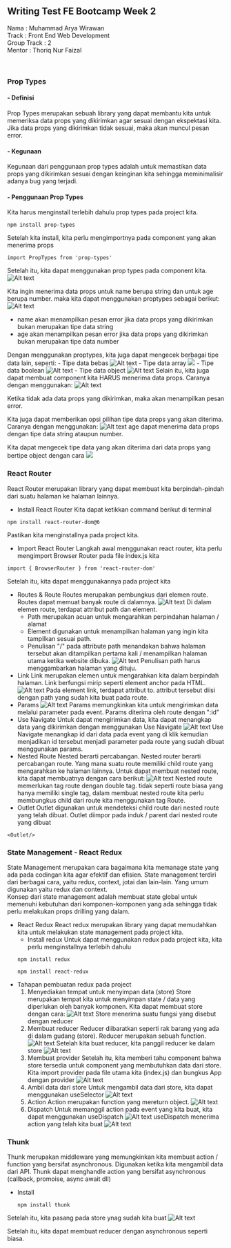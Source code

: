 ## Writing Test FE Bootcamp Week 2
Nama : Muhammad Arya Wirawan     
Track : Front End Web Development      
Group Track : 2      
Mentor : Thoriq Nur Faizal      

<br>

### Prop Types
#### - Definisi
Prop Types merupakan sebuah library yang dapat membantu kita untuk memeriksa data props yang dikirimkan agar sesuai dengan ekspektasi kita. Jika data props yang dikirimkan tidak sesuai, maka akan muncul pesan error.
#### - Kegunaan
Kegunaan dari penggunaan prop types adalah untuk memastikan data props yang dikirimkan sesuai dengan keinginan kita sehingga meminimalisir adanya bug yang terjadi.
#### - Penggunaan Prop Types
Kita harus menginstall terlebih dahulu prop types pada project kita.
```
npm install prop-types
```
Setelah kita install, kita perlu mengimportnya pada component yang akan menerima props

```
import PropTypes from 'prop-types'
```

Setelah itu, kita dapat menggunakan prop types pada component kita.
![Alt text](asset/component-member.png)

Kita ingin menerima data props untuk name berupa string dan untuk age berupa number. maka kita dapat menggunakan proptypes sebagai berikut:
![Alt text](asset/proptypes%20memberinfo.png)
- name akan menampilkan pesan error jika data props yang dikirimkan bukan merupakan tipe data string    
- age akan menampilkan pesan error jika data props yang dikirimkan bukan merupakan tipe data number

Dengan menggunakan proptypes, kita juga dapat mengecek berbagai tipe data lain, seperti:
    - Tipe data bebas
    ![Alt text](asset/propany.png)
    - Tipe data array
    ![](asset/proparray.png)
    - Tipe data boolean 
    ![Alt text](asset/propboolean.png)
    - Tipe data object
    ![Alt text](asset/propobject.png)
Selain itu, kita juga dapat membuat component kita HARUS menerima data props. Caranya dengan menggunakan:
![Alt text](asset/isrequiredprop.png)

Ketika tidak ada data props yang dikirimkan, maka akan menampilkan pesan error.

Kita juga dapat memberikan opsi pilihan tipe data props yang akan diterima. Caranya dengan menggunakan:
![Alt text](asset/onetypeofprops.png)
age dapat menerima data props dengan tipe data string ataupun number.

Kita dapat mengecek tipe data yang akan diterima dari data props yang bertipe object dengan cara
![](asset/shape.png)
### React Router
React Router merupakan library yang dapat membuat kita berpindah-pindah dari suatu halaman ke halaman lainnya.
- Install React Router
Kita dapat ketikkan command berikut di terminal
```
npm install react-router-dom@6
```

Pastikan kita menginstallnya pada project kita.

- Import React Router
Langkah awal menggunakan react router, kita perlu mengimport Browser Router pada file index.js kita
```
import { BrowserRouter } from 'react-router-dom' 
```

Setelah itu, kita dapat menggunakannya pada project kita

- Routes & Route
Routes merupakan pembungkus dari elemen route. Routes dapat memuat banyak route di dalamnya.
![Alt text](asset/routesroute.png)
Di dalam elemen route, terdapat attribut path dan element.
    - Path merupakan acuan untuk mengarahkan perpindahan halaman / alamat
    - Element digunakan untuk menampilkan halaman yang ingin kita tampilkan sesuai path.
    - Penulisan "/" pada attribute path menandakan bahwa halaman tersebut akan ditampilkan pertama kali / menampilkan halaman utama ketika website dibuka.
![Alt text](asset/routesabout.png)
Penulisan path harus menggambarkan halaman yang dituju.
- Link
Link merupakan elemen untuk mengarahkan kita dalam berpindah halaman. Link berfungsi mirip seperti element anchor pada HTML. 
![Alt text](asset/linkto.png)
Pada element link, terdapat attribut to. attribut tersebut diisi dengan path yang sudah kita buat pada route.
- Params
![Alt text](asset/params.png)
Params memungkinkan kita untuk mengirimkan data melalui parameter pada event. Params diterima oleh route dengan ":id"
- Use Navigate
  Untuk dapat mengirimkan data, kita dapat menangkap data yang dikirimkan dengan menggunakan Use Navigate
  ![Alt text](asset/useNavigate.png)
Use Navigate menangkap id dari data pada event yang di klik kemudian menjadikan id tersebut menjadi parameter pada route yang sudah dibuat menggunakan params.
- Nested Route
Nested berarti percabangan. Nested router berarti percabangan route. Yang mana suatu route memiliki child route yang mengarahkan ke halaman lainnya. Untuk dapat membuat nested route, kita dapat membuatnya dengan cara berikut:
![Alt text](asset/nested.png)
Nested route memerlukan tag route dengan double tag. tidak seperti route biasa yang hanya memiliki single tag, dalam membuat nested route kita perlu membungkus child dari route kita menggunakan tag Route.
- Outlet
Outlet digunakan untuk mendeteksi child route dari nested route yang telah dibuat. Outlet diimpor pada induk / parent dari nested route yang dibuat
```
<Outlet/>
```
### State Management - React Redux
State Management merupakan cara bagaimana kita memanage state yang ada pada codingan kita agar efektif dan efisien. State management terdiri dari berbagai cara, yaitu redux, context, jotai dan lain-lain. Yang umum digunakan yaitu redux dan context.   
Konsep dari state management adalah membuat state global untuk memenuhi kebutuhan dari komponen-komponen yang ada sehingga tidak perlu melakukan props drilling yang dalam.

- React Redux
  React redux merupakan library yang dapat memudahkan kita untuk melakukan state management pada project kita.
    - Install redux
      Untuk dapat menggunakan redux pada project kita, kita perlu menginstallnya terlebih dahulu
    ```
    npm install redux
    ```
    ```
    npm install react-redux
    ```
- Tahapan pembuatan redux pada project
     1. Menyediakan tempat untuk menyimpan data (store)
      Store merupakan tempat kita untuk menyimpan state / data yang diperlukan oleh banyak komponen. 
      Kita dapat membuat store dengan cara:
      ![Alt text](asset/createstore.png)
      Store menerima suatu fungsi yang disebut dengan reducer
    2. Membuat reducer
      Reducer diibaratkan seperti rak barang yang ada di dalam gudang (store). Reducer merupakan sebuah function.
      ![Alt text](asset/reducer.png) 
      Setelah kita buat reducer, kita panggil reducer ke dalam store
      ![Alt text](asset/storereducer.png)
    3. Membuat provider
      Setelah itu, kita memberi tahu component bahwa store tersedia untuk component yang membutuhkan data dari store. Kita import provider pada file utama kita (index.js) dan bungkus App dengan provider
      ![Alt text](asset/provider.png)
    4. Ambil data dari store
      Untuk mengambil data dari store, kita dapat menggunakan useSelector
      ![Alt text](asset/useselector.png)
    5. Action
      Action merupakan function yang mereturn object. 
      ![Alt text](asset/action.png)
    6. Dispatch
      Untuk memanggil action pada event yang kita buat, kita dapat menggunakan useDispatch
      ![Alt text](asset/dispatch.png)
      useDispatch menerima action yang telah kita buat
      ![Alt text](asset/dispatchincrement.png)


### Thunk
Thunk merupakan middleware yang memungkinkan kita membuat action / function yang bersifat asynchronous. Digunakan ketika kita mengambil data dari API. Thunk dapat menghandle action yang bersifat asynchronous (callback, promoise, async await dll)
- Install
  ```
  npm install thunk
  ```
Setelah itu, kita pasang pada store ynag sudah kita buat
![Alt text](asset/import%20thunk.png)

Setelah itu, kita dapat membuat reducer dengan asynchronous seperti biasa.